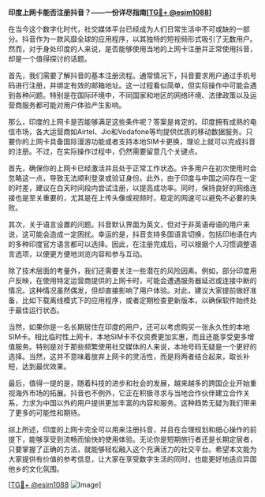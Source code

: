 **印度上网卡能否注册抖音？——一份详尽指南[[TG💪+ @esim1088](https://t.me/s/esim1088)]**

在当今这个数字化时代，社交媒体平台已经成为人们日常生活中不可或缺的一部分。抖音作为一款风靡全球的应用程序，以其独特的短视频形式吸引了无数用户。然而，对于身处印度的人来说，是否能够使用当地的上网卡注册并正常使用抖音，却是一个值得探讨的话题。

首先，我们需要了解抖音的基本注册流程。通常情况下，抖音要求用户通过手机号码进行注册，并绑定有效的邮箱地址。这一过程看似简单，但实际操作中可能会遇到各种问题。特别是在国际环境中，不同国家和地区的网络环境、法律政策以及运营商服务都可能对用户体验产生影响。

那么，印度的上网卡是否能够满足这些条件呢？答案是肯定的。印度拥有成熟的电信市场，各大运营商如Airtel、Jio和Vodafone等均提供优质的移动数据服务。只要你的上网卡具备国际漫游功能或者支持本地SIM卡更换，理论上就可以完成抖音的注册。不过，在实际操作过程中，仍然需要留意几个关键点。

首先，确保你的上网卡已经激活并且处于正常工作状态。许多用户在初次使用时会忽略这一点，导致无法顺利登录或验证身份。此外，由于印度与中国之间存在一定的时差，建议在白天时间段内尝试注册，以提高成功率。同时，保持良好的网络连接也是至关重要的，尤其是在上传头像或视频时，稳定的网速可以避免不必要的失败。

其次，关于语言设置的问题。抖音默认界面为英文，但对于非英语母语的用户来说，这可能会造成一定困扰。幸运的是，抖音支持多国语言切换，包括印地语在内的多种印度官方语言都可以选择。因此，在注册完成后，可以根据个人习惯调整语言选项，以便更方便地浏览内容和参与互动。

除了技术层面的考量外，我们还需要关注一些潜在的风险因素。例如，部分印度用户反映，在使用特定运营商提供的上网卡时，可能会遭遇服务器延迟或连接中断的情况。这种情况虽然偶发，但却直接影响了用户体验。对此，建议大家提前做好准备，比如下载离线模式下的应用程序，或者定期检查更新版本，以确保软件始终处于最佳运行状态。

当然，如果你是一名长期居住在印度的用户，还可以考虑购买一张永久性的本地SIM卡。相比临时性上网卡，本地SIM卡不仅资费更加实惠，而且还能享受更多增值服务。特别是对于那些频繁使用社交媒体的人来说，本地号码无疑是一个更好的选择。当然，这并不意味着放弃上网卡的灵活性，而是将两者结合起来，取长补短，达到最优效果。

最后，值得一提的是，随着科技的进步和社会的发展，越来越多的跨国企业开始重视海外市场的拓展。抖音也不例外，它正在积极寻求与当地合作伙伴建立合作关系，力求为中国以外的用户提供更加丰富的内容和服务。这种趋势无疑为我们带来了更多的可能性和期待。

综上所述，印度的上网卡完全可以用来注册抖音，并且在合理规划和细心操作的前提下，能够享受到流畅而愉快的使用体验。无论你是短期旅行者还是长期定居者，只要掌握了正确的方法，就能够轻松融入这个充满活力的社交平台。希望本文能为大家提供有价值的参考信息，让大家在享受数字生活的同时，也能更好地适应异国他乡的文化氛围。

[[TG💪+ @esim1088](https://t.me/s/esim1088) ![Image](https://i.postimg.cc/4NQfJmqS/Snipaste-2025-05-13-00-14-12.png)]
